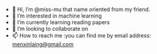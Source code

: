 - 👋 Hi, I’m @miss-mu that name oriented from my friend.
- 👀 I’m interested in machine learning 
- 🌱 I’m currently learning reading papers 
- 💞️ I’m looking to collaborate on 
- 📫 How to reach me :you can find me by email address: menxinlaing@gmail.com

<!---
miss-mu/miss-mu is a ✨ special ✨ repository because its `README.md` (this file) appears on your GitHub profile.
You can click the Preview link to take a look at your changes.
--->
